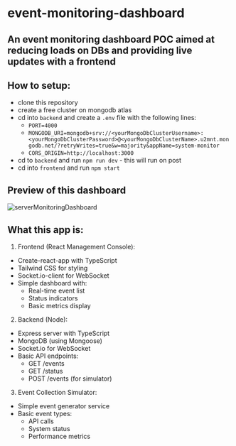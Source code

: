 # event-monitoring-dashboard

## An event monitoring dashboard POC aimed at reducing loads on DBs and providing live updates with a frontend

## How to setup:

- clone this repository
- create a free cluster on mongodb atlas
- cd into `backend` and create a `.env` file with the following lines:
  - `PORT=4000`
  - `MONGODB_URI=mongodb+srv://<yourMongoDbClusterUsername>:<yourMongoDbClusterPassword>@<yourMongoDbClusterName>.u2mnt.mongodb.net/?retryWrites=true&w=majority&appName=system-monitor`
  - `CORS_ORIGIN=http://localhost:3000`
- cd to `backend` and run `npm run dev` - this will run on post
- cd into `frontend` and run `npm start`

## Preview of this dashboard
![serverMonitoringDashboard](https://github.com/user-attachments/assets/27fa0a64-f28c-4207-82c2-ec226a61a3b6)


## What this app is:

1. Frontend (React Management Console):

- Create-react-app with TypeScript
- Tailwind CSS for styling
- Socket.io-client for WebSocket
- Simple dashboard with:
  - Real-time event list
  - Status indicators
  - Basic metrics display

2. Backend (Node):

- Express server with TypeScript
- MongoDB (using Mongoose)
- Socket.io for WebSocket
- Basic API endpoints:
  - GET /events
  - GET /status
  - POST /events (for simulator)

3. Event Collection Simulator:

- Simple event generator service
- Basic event types:
  - API calls
  - System status
  - Performance metrics

